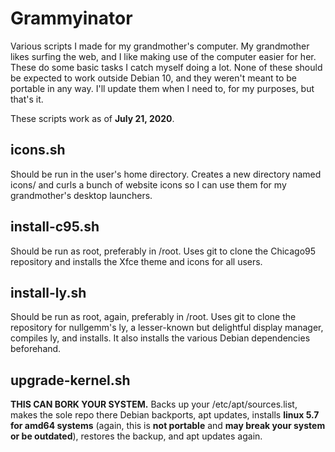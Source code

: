 # Grammyinator
Various scripts I made for my grandmother's computer. My grandmother likes surfing the web, and I like making use of the computer easier for her. These do some basic tasks I catch myself doing a lot. None of these should be expected to work outside Debian 10, and they weren't meant to be portable in any way. I'll update them when I need to, for my purposes, but that's it.

These scripts work as of **July 21, 2020**.

## icons.sh
Should be run in the user's home directory. Creates a new directory named icons/ and curls a bunch of website icons so I can use them for my grandmother's desktop launchers.
## install-c95.sh
Should be run as root, preferably in /root. Uses git to clone the Chicago95 repository and installs the Xfce theme and icons for all users.
## install-ly.sh
Should be run as root, again, preferably in /root. Uses git to clone the repository for nullgemm's ly, a lesser-known but delightful display manager, compiles ly, and installs. It also installs the various Debian dependencies beforehand.
## upgrade-kernel.sh
**THIS CAN BORK YOUR SYSTEM.** Backs up your /etc/apt/sources.list, makes the sole repo there Debian backports, apt updates, installs **linux 5.7 for amd64 systems** (again, this is **not portable** and **may break your system or be outdated**), restores the backup, and apt updates again.
